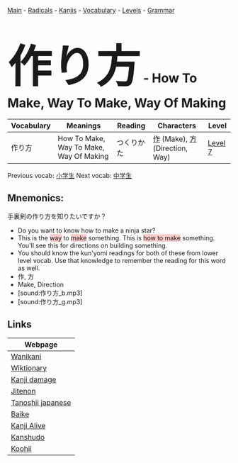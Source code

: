 <style> bigfont {font-size: 100px}</style>
[Main](../README.md) -
[Radicals](../radicals.md) -
[Kanjis](../kanjis.md) -
[Vocabulary](../vocabulary.md) -
[Levels](../levels.md) -
[Grammar](../grammar.md)
# <bigfont> 作り方</bigfont> - How To Make, Way To Make, Way Of Making 

| Vocabulary | Meanings | Reading | Characters | Level |
| --- | --- | --- | --- | --- |
| 作り方 | How To Make, Way To Make, Way Of Making | つくりかた |  [作](../kanjis/作.md) (Make), [方](../kanjis/方.md) (Direction, Way) | [Level 7](../levels/wk_level7.md) |

Previous vocab: [小学生](小学生.md) Next vocab: [中学生](中学生.md) 

## Mnemonics:
手裏剣の作り方を知りたいですか？
* Do you want to know how to make a ninja star?
* This is the <span style="background-color:#ffcccb"> way</span> to <span style="background-color:#ffcccb"> make</span> something. This is <span style="background-color:#ffcccb"> how to make</span> something. You'll see this for directions on building something.
* You should know the kun'yomi readings for both of these from lower level vocab. Use that knowledge to remember the reading for this word as well.
* 作, 方
* Make, Direction
* [sound:作り方_b.mp3]
* [sound:作り方_g.mp3]


## Links 

| Webpage |
| --- |
| [Wanikani          ](https://www.wanikani.com/kanji/作り方) |
| [Wiktionary        ](https://en.wiktionary.org/wiki/作り方) |
| [Kanji damage      ](http://www.kanjidamage.com/kanji/search?utf8=✓&q=作り方) |
| [Jitenon           ](https://jitenon.com/kanji/作り方) |
| [Tanoshii japanese ](https://www.tanoshiijapanese.com/dictionary/kanji.cfm?k=作り方) |
| [Baike             ](https://baike.baidu.com/item/作り方) |
| [Kanji Alive       ](https://app.kanjialive.com/作り方) |
| [Kanshudo          ](https://www.kanshudo.com/searchmn?q=作り方) |
| [Koohii            ](https://kanji.koohii.com/study/kanji/作り方) |
